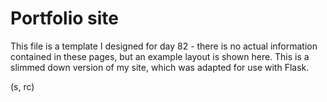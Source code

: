 # Portfolio site

This file is a template I designed for day 82 -  there is no actual information contained in these pages, but an example layout is shown here. This is a slimmed down version of my site, which was adapted for use with Flask.

(s, rc)
